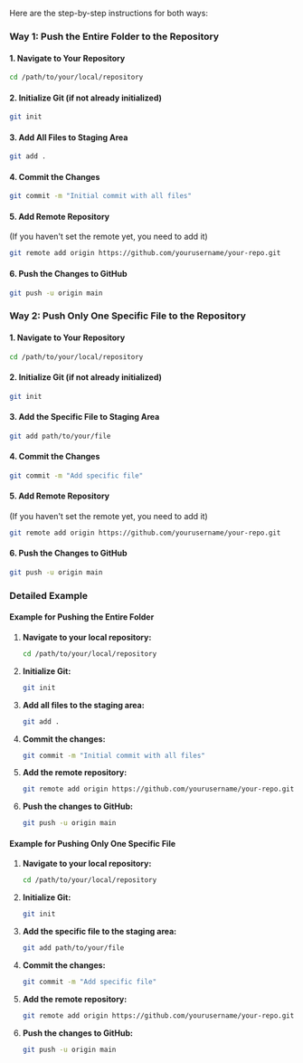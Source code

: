 Here are the step-by-step instructions for both ways:

### Way 1: Push the Entire Folder to the Repository

#### 1. **Navigate to Your Repository**
   ```sh
   cd /path/to/your/local/repository
   ```

#### 2. **Initialize Git (if not already initialized)**
   ```sh
   git init
   ```

#### 3. **Add All Files to Staging Area**
   ```sh
   git add .
   ```

#### 4. **Commit the Changes**
   ```sh
   git commit -m "Initial commit with all files"
   ```

#### 5. **Add Remote Repository**
   (If you haven't set the remote yet, you need to add it)
   ```sh
   git remote add origin https://github.com/yourusername/your-repo.git
   ```

#### 6. **Push the Changes to GitHub**
   ```sh
   git push -u origin main
   ```

### Way 2: Push Only One Specific File to the Repository

#### 1. **Navigate to Your Repository**
   ```sh
   cd /path/to/your/local/repository
   ```

#### 2. **Initialize Git (if not already initialized)**
   ```sh
   git init
   ```

#### 3. **Add the Specific File to Staging Area**
   ```sh
   git add path/to/your/file
   ```

#### 4. **Commit the Changes**
   ```sh
   git commit -m "Add specific file"
   ```

#### 5. **Add Remote Repository**
   (If you haven't set the remote yet, you need to add it)
   ```sh
   git remote add origin https://github.com/yourusername/your-repo.git
   ```

#### 6. **Push the Changes to GitHub**
   ```sh
   git push -u origin main
   ```

### Detailed Example

#### Example for Pushing the Entire Folder

1. **Navigate to your local repository:**
   ```sh
   cd /path/to/your/local/repository
   ```

2. **Initialize Git:**
   ```sh
   git init
   ```

3. **Add all files to the staging area:**
   ```sh
   git add .
   ```

4. **Commit the changes:**
   ```sh
   git commit -m "Initial commit with all files"
   ```

5. **Add the remote repository:**
   ```sh
   git remote add origin https://github.com/yourusername/your-repo.git
   ```

6. **Push the changes to GitHub:**
   ```sh
   git push -u origin main
   ```

#### Example for Pushing Only One Specific File

1. **Navigate to your local repository:**
   ```sh
   cd /path/to/your/local/repository
   ```

2. **Initialize Git:**
   ```sh
   git init
   ```

3. **Add the specific file to the staging area:**
   ```sh
   git add path/to/your/file
   ```

4. **Commit the changes:**
   ```sh
   git commit -m "Add specific file"
   ```

5. **Add the remote repository:**
   ```sh
   git remote add origin https://github.com/yourusername/your-repo.git
   ```

6. **Push the changes to GitHub:**
   ```sh
   git push -u origin main
   ```